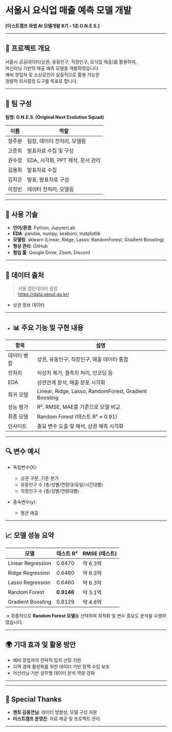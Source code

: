 # 서울시 요식업 매출 예측 모델 개발  
**[이스트캠프 와썹 AI 모델개발 9기 - 1조 O.N.E.S.]**

---

## 📌 프로젝트 개요
서울시 공공데이터(상권, 유동인구, 직장인구, 요식업 매출)를 활용하여,  
머신러닝 기반의 매출 예측 모델을 개발하였습니다.  
예비 창업자 및 소상공인이 실질적으로 활용 가능한  
정량적 의사결정 도구를 목표로 합니다.

---

## 👥 팀 구성  
**팀명: O.N.E.S. (Original Next Evolution Squad)**

| 이름 | 역할 |
|------|------|
| 정주환 | 팀장, 데이터 전처리, 모델링 |
| 고준희 | 발표자료 수집 및 구성 |
| 권수정 | EDA, 시각화, PPT 제작, 문서 관리 |
| 김용휘 | 발표자료 수집 |
| 김지은 | 발표, 발표자료 구성 |
| 이정빈 | 데이터 전처리, 모델링 |

---

## 🔧 사용 기술

- **언어/환경**: Python, JupyterLab  
- **EDA**: pandas, numpy, seaborn, matplotlib  
- **모델링**: sklearn (Linear, Ridge, Lasso, RandomForest, Gradient Boosting)  
- **형상 관리**: GitHub  
- **협업 툴**: Google Drive, Zoom, Discord  

---

## 🧪 데이터 출처

> 서울 열린데이터 광장  
> https://data.seoul.go.kr/

- 상권 정보 데이터

---

- ## 📊 주요 기능 및 구현 내용

| 항목 | 설명 |
|------|------|
| 데이터 병합 | 상권, 유동인구, 직장인구, 매출 데이터 통합 |
| 전처리 | 이상치 제거, 결측치 처리, 인코딩 등 |
| EDA | 상관관계 분석, 매출 분포 시각화 |
| 회귀 모델 | Linear, Ridge, Lasso, RandomForest, Gradient Boosting |
| 성능 평가 | R², RMSE, MAE를 기준으로 모델 비교 |
| 최종 모델 | Random Forest (테스트 R² ≈ 0.91) |
| 인사이트 | 중요 변수 도출 및 해석, 상권 예측 시각화 |

---

## 🔍 변수 예시

- 독립변수(X):  
  - 상권 구분, 기준 분기  
  - 유동인구 수 (총/성별/연령대/요일/시간대별)  
  - 직장인구 수 (총/성별/연령대별)  

- 종속변수(y):  
  - 평균 매출

---

## 📈 모델 성능 요약

| 모델 | 테스트 R² | RMSE (테스트) |
|------|-----------|----------------|
| Linear Regression | 0.6470 | 약 6.3억 |
| Ridge Regression | 0.6460 | 약 6.3억 |
| Lasso Regression | 0.6460 | 약 6.3억 |
| Random Forest | **0.9146** | 약 3.1억 |
| Gradient Boosting | 0.8129 | 약 4.6억 |

→ 최종적으로 **Random Forest 모델**을 선택하여 최적화 및 변수 중요도 분석을 수행하였습니다.

---

## 🌍 기대 효과 및 활용 방안

- 예비 창업자의 전략적 입지 선정 지원
- 지역 경제 활성화를 위한 데이터 기반 정책 수립 보조
- 머신러닝 기반 실무형 데이터 분석 역량 강화

---

---

## 🙌 Special Thanks

- **멘토 김동연님**: 데이터 방향성, 모델 구성 자문  
- **이스트캠프 운영진**: 자료 제공 및 프로젝트 관리  

---
